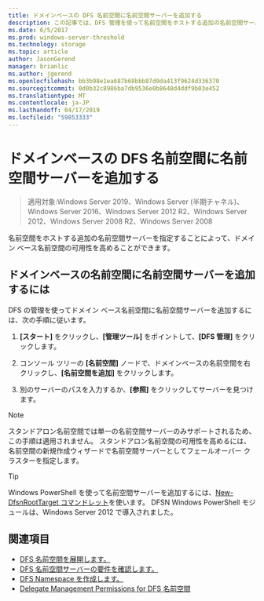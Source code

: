 ```yaml
---
title: ドメインベースの DFS 名前空間に名前空間サーバーを追加する
description: この記事では、DFS 管理を使って名前空間をホストする追加の名前空間サーバーを指定する方法について説明します。
ms.date: 6/5/2017
ms.prod: windows-server-threshold
ms.technology: storage
ms.topic: article
author: JasonGerend
manager: brianlic
ms.author: jgerend
ms.openlocfilehash: bb3b98e1ea687b68bbb87d0da413f9624d336370
ms.sourcegitcommit: 0d0b32c8986ba7db9536e0b8648d4ddf9b03e452
ms.translationtype: MT
ms.contentlocale: ja-JP
ms.lasthandoff: 04/17/2019
ms.locfileid: "59853333"
---
```

# <a name="add-namespace-servers-to-a-domain-based-dfs-namespace"></a>ドメインベースの DFS 名前空間に名前空間サーバーを追加する

> 適用対象:Windows Server 2019、Windows Server (半期チャネル)、Windows Server 2016、Windows Server 2012 R2、Windows Server 2012、Windows Server 2008 R2、Windows Server 2008

名前空間をホストする追加の名前空間サーバーを指定することによって、ドメイン ベース名前空間の可用性を高めることができます。

## <a name="to-add-a-namespace-server-to-a-domain-based-namespace"></a>ドメインベースの名前空間に名前空間サーバーを追加するには

DFS の管理を使ってドメイン ベース名前空間に名前空間サーバーを追加するには、次の手順に従います。

1.  **[スタート]** をクリックし、**[管理ツール]** をポイントして、**[DFS 管理]** をクリックします。

2.  コンソール ツリーの **[名前空間]** ノードで、ドメインベースの名前空間を右クリックし、**[名前空間を追加]** をクリックします。

3.  別のサーバーのパスを入力するか、**[参照]** をクリックしてサーバーを見つけます。

> [!NOTE]
> スタンドアロン名前空間では単一の名前空間サーバーのみサポートされるため、この手順は適用されません。 スタンドアロン名前空間の可用性を高めるには、名前空間の新規作成ウィザードで名前空間サーバーとしてフェールオーバー クラスターを指定します。


> [!TIP]
> Windows PowerShell を使って名前空間サーバーを追加するには、[New-DfsnRootTarget コマンドレット](https://docs.microsoft.com/powershell/module/dfsn/set-dfsnroottarget)を使います。 DFSN Windows PowerShell モジュールは、Windows Server 2012 で導入されました。

## <a name="see-also"></a>関連項目

-   [DFS 名前空間を展開します。](deploying-dfs-namespaces.md)
-   [DFS 名前空間サーバーの要件を確認します。](https://technet.microsoft.com/library/cc753448(v=ws.11).aspx)
-   [DFS Namespace を作成します。](create-a-dfs-namespace.md)
-   [Delegate Management Permissions for DFS 名前空間](delegate-management-permissions-for-dfs-namespaces.md)


